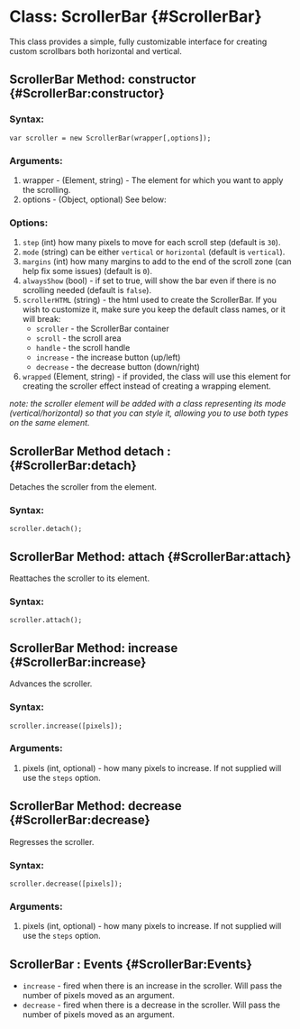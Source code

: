 Class: ScrollerBar {#ScrollerBar}
=================================
This class provides a simple, fully customizable interface for creating custom scrollbars both horizontal and vertical.

ScrollerBar Method: constructor {#ScrollerBar:constructor}
----------------------------------------------------------
### Syntax:

	var scroller = new ScrollerBar(wrapper[,options]);

### Arguments:

1. wrapper - (Element, string) - The element for which you want to apply the scrolling.
2. options - (Object, optional) See below:

### Options:
1. `step` (int) how many pixels to move for each scroll step (default is `30`).
2. `mode` (string) can be either `vertical` or `horizontal` (default is `vertical`).
3. `margins` (int) how many margins to add to the end of the scroll zone (can help fix some issues) (default is `0`).
4. `alwaysShow` (bool) - if set to true, will show the bar even if there is no scrolling needed (default is `false`).
5. `scrollerHTML` (string) - the html used to create the ScrollerBar. If you wish to customize it, make sure you keep the default class names, or it will break:
    * `scroller` - the ScrollerBar container
    * `scroll` - the scroll area
    * `handle` - the scroll handle
    * `increase` - the increase button (up/left)
    * `decrease` - the decrease button (down/right)
6. `wrapped` (Element, string) - if provided, the class will use this element for creating the scroller effect instead of creating a wrapping element.

*note: the scroller element will be added with a class representing its mode (vertical/horizontal) so that you can style it, allowing you to use both types on the same element.*


ScrollerBar Method detach : {#ScrollerBar:detach}
-------------------------------------------------
Detaches the scroller from the element.

### Syntax:
    
    scroller.detach();
	
    

    
ScrollerBar Method: attach {#ScrollerBar:attach}
------------------------------------------------
Reattaches the scroller to its element.

### Syntax:
    
    scroller.attach();
	


    
ScrollerBar Method: increase {#ScrollerBar:increase}
----------------------------------------------------
Advances the scroller.

### Syntax:
    
    scroller.increase([pixels]);

### Arguments:

1. pixels (int, optional) - how many pixels to increase. If not supplied will use the `steps` option.



ScrollerBar Method: decrease {#ScrollerBar:decrease}
----------------------------------------------------
Regresses the scroller.

### Syntax:
    
    scroller.decrease([pixels]);

### Arguments:

1. pixels (int, optional) - how many pixels to increase. If not supplied will use the `steps` option.
    

    
ScrollerBar : Events {#ScrollerBar:Events}
------------------------------------------
* `increase`  - fired when there is an increase in the scroller. Will pass the number of pixels moved as an argument.
* `decrease` - fired when there is a decrease in the scroller. Will pass the number of pixels moved as an argument.
 
